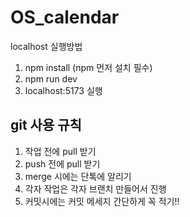 # OS_calendar
localhost 실행방법
1. npm install (npm 먼저 설치 필수)
2. npm run dev
3. localhost:5173 실행

## git 사용 규칙
1. 작업 전에 pull 받기
2. push 전에 pull 받기
3. merge 시에는 단톡에 알리기
4. 각자 작업은 각자 브랜치 만들어서 진행
5. 커밋시에는 커밋 메세지 간단하게 꼭 적기!!